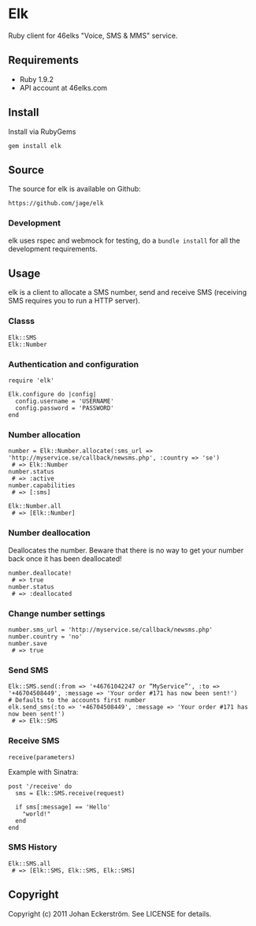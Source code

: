 Elk
===

Ruby client for 46elks "Voice, SMS & MMS" service.

## Requirements

* Ruby 1.9.2
* API account at 46elks.com

## Install

Install via RubyGems

    gem install elk

## Source

The source for elk is available on Github:

    https://github.com/jage/elk

### Development

elk uses rspec and webmock for testing, do a `bundle install` for all the development requirements.

## Usage

elk is a client to allocate a SMS number, send and receive SMS (receiving SMS requires you to run a HTTP server).

### Classs

    Elk::SMS
    Elk::Number

### Authentication and configuration

    require 'elk'

    Elk.configure do |config|
      config.username = 'USERNAME'
      config.password = 'PASSWORD'
    end

### Number allocation

    number = Elk::Number.allocate(:sms_url => 'http://myservice.se/callback/newsms.php', :country => 'se')
     # => Elk::Number
    number.status
     # => :active
    number.capabilities
     # => [:sms]

    Elk::Number.all
     # => [Elk::Number]

### Number deallocation

Deallocates the number. Beware that there is no way to get your number back once it has been deallocated!

    number.deallocate!
     # => true
    number.status
     # => :deallocated

### Change number settings

    number.sms_url = 'http://myservice.se/callback/newsms.php'
    number.country = 'no'
    number.save
     # => true

### Send SMS

    Elk::SMS.send(:from => '+46761042247 or “MyService”', :to => '+46704508449', :message => 'Your order #171 has now been sent!')
    # Defaults to the accounts first number
    elk.send_sms(:to => '+46704508449', :message => 'Your order #171 has now been sent!')
     # => Elk::SMS

### Receive SMS

    receive(parameters)

Example with Sinatra:

    post '/receive' do
      sms = Elk::SMS.receive(request)

      if sms[:message] == 'Hello'
        "world!"
      end
    end

### SMS History

    Elk::SMS.all
     # => [Elk::SMS, Elk::SMS, Elk::SMS]

## Copyright

Copyright (c) 2011 Johan Eckerström. See LICENSE for details.